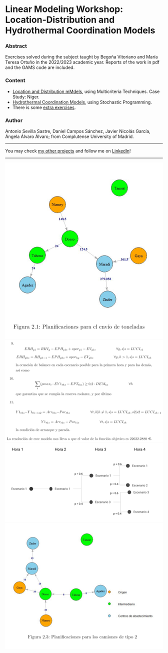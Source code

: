 # Linear Modeling Workshop: Location-Distribution and Hydrothermal Coordination Models

### Abstract
Exercises solved during the subject taught by Begoña Vitoriano and María Teresa Ortuño in the 2022/2023 academic year.
Reports of the work in pdf and the GAMS code are included.

### Content
- [Location and Distribution mMdels](https://github.com/asevillasastre/UCM-Linear-Programming-Optimization-Models/tree/main/Niger-location-and-distribution-problem), using Multicriteria Techniques. Case Study: Niger.
- [Hydrothermal Coordination Models](https://github.com/asevillasastre/UCM-Linear-Programming-Optimization-Models/tree/main/hydroelectric-coordination-problem), using Stochastic Programming.
- There is some [extra exercises](https://github.com/asevillasastre/UCM-Linear-Programming-Optimization-Models/tree/main/other-exercises).

### Author
Antonio Sevilla Sastre, Daniel Campos Sánchez, Javier Nicolás García, Ángela Álvaro Álvaro; from Complutense University of Madrid.

-----------------------------------------------------------------------------

You may check [my other projects](https://github.com/asevillasastre?tab=repositories) and follow me on [LinkedIn](https://www.linkedin.com/in/asevillasastre/)!

-----------------------------------------------------------------------------

![alt text](https://github.com/asevillasastre/UCM-Linear-Programming-Optimization-Models/blob/main/images/UCM-LPM%20(1).png?raw=true)
![alt text](https://github.com/asevillasastre/UCM-Linear-Programming-Optimization-Models/blob/main/images/UCM-LPM%20(2).png?raw=true)
![alt text](https://github.com/asevillasastre/UCM-Linear-Programming-Optimization-Models/blob/main/images/UCM-LPM%20(3).png?raw=true)
![alt text](https://github.com/asevillasastre/UCM-Linear-Programming-Optimization-Models/blob/main/images/UCM-LPM%20(4).png?raw=true)
